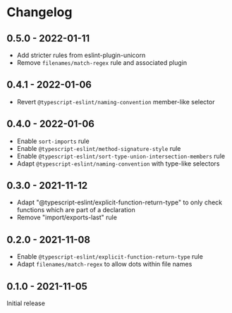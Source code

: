 Changelog
=========

0.5.0 - 2022-01-11
------------------

* Add stricter rules from eslint-plugin-unicorn
* Remove `filenames/match-regex` rule and associated plugin

0.4.1 - 2022-01-06
------------------

* Revert `@typescript-eslint/naming-convention` member-like selector

0.4.0 - 2022-01-06
------------------

* Enable `sort-imports` rule
* Enable `@typescript-eslint/method-signature-style` rule
* Enable `@typescript-eslint/sort-type-union-intersection-members` rule
* Adapt `@typescript-eslint/naming-convention` with type-like selectors

0.3.0 - 2021-11-12
------------------

* Adapt "@typescript-eslint/explicit-function-return-type" to only check
  functions which are part of a declaration
* Remove "import/exports-last" rule

0.2.0 - 2021-11-08
------------------

* Enable `@typescript-eslint/explicit-function-return-type` rule
* Adapt `filenames/match-regex` to allow dots within file names

0.1.0 - 2021-11-05
------------------

Initial release
